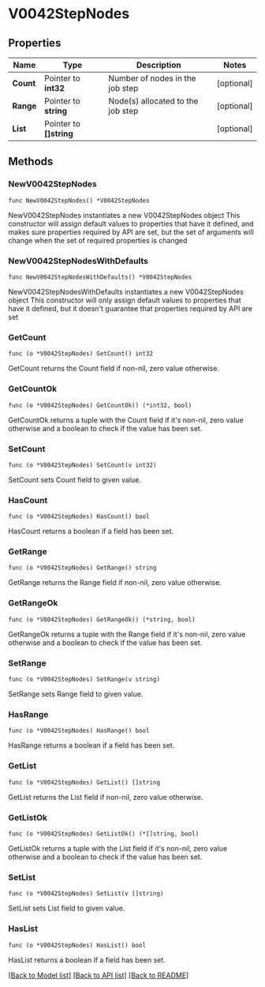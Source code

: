 # V0042StepNodes

## Properties

Name | Type | Description | Notes
------------ | ------------- | ------------- | -------------
**Count** | Pointer to **int32** | Number of nodes in the job step | [optional] 
**Range** | Pointer to **string** | Node(s) allocated to the job step | [optional] 
**List** | Pointer to **[]string** |  | [optional] 

## Methods

### NewV0042StepNodes

`func NewV0042StepNodes() *V0042StepNodes`

NewV0042StepNodes instantiates a new V0042StepNodes object
This constructor will assign default values to properties that have it defined,
and makes sure properties required by API are set, but the set of arguments
will change when the set of required properties is changed

### NewV0042StepNodesWithDefaults

`func NewV0042StepNodesWithDefaults() *V0042StepNodes`

NewV0042StepNodesWithDefaults instantiates a new V0042StepNodes object
This constructor will only assign default values to properties that have it defined,
but it doesn't guarantee that properties required by API are set

### GetCount

`func (o *V0042StepNodes) GetCount() int32`

GetCount returns the Count field if non-nil, zero value otherwise.

### GetCountOk

`func (o *V0042StepNodes) GetCountOk() (*int32, bool)`

GetCountOk returns a tuple with the Count field if it's non-nil, zero value otherwise
and a boolean to check if the value has been set.

### SetCount

`func (o *V0042StepNodes) SetCount(v int32)`

SetCount sets Count field to given value.

### HasCount

`func (o *V0042StepNodes) HasCount() bool`

HasCount returns a boolean if a field has been set.

### GetRange

`func (o *V0042StepNodes) GetRange() string`

GetRange returns the Range field if non-nil, zero value otherwise.

### GetRangeOk

`func (o *V0042StepNodes) GetRangeOk() (*string, bool)`

GetRangeOk returns a tuple with the Range field if it's non-nil, zero value otherwise
and a boolean to check if the value has been set.

### SetRange

`func (o *V0042StepNodes) SetRange(v string)`

SetRange sets Range field to given value.

### HasRange

`func (o *V0042StepNodes) HasRange() bool`

HasRange returns a boolean if a field has been set.

### GetList

`func (o *V0042StepNodes) GetList() []string`

GetList returns the List field if non-nil, zero value otherwise.

### GetListOk

`func (o *V0042StepNodes) GetListOk() (*[]string, bool)`

GetListOk returns a tuple with the List field if it's non-nil, zero value otherwise
and a boolean to check if the value has been set.

### SetList

`func (o *V0042StepNodes) SetList(v []string)`

SetList sets List field to given value.

### HasList

`func (o *V0042StepNodes) HasList() bool`

HasList returns a boolean if a field has been set.


[[Back to Model list]](../README.md#documentation-for-models) [[Back to API list]](../README.md#documentation-for-api-endpoints) [[Back to README]](../README.md)


